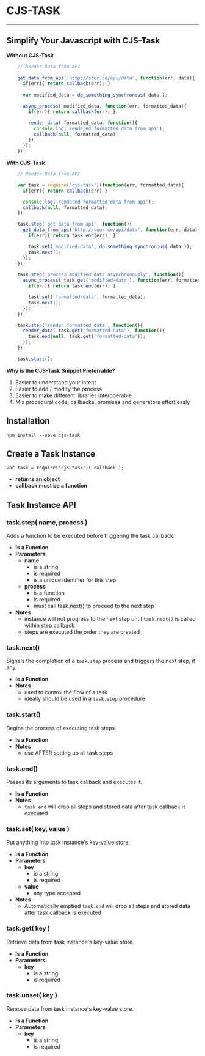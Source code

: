 # CJS-TASK #
---

## Simplify Your Javascript with CJS-Task ##

**Without CJS-Task**

```js
	// Render Data from API
	
	get_data_from_api('http://sour.ce/api/data', function(err, data){	  
	  if(err){ return callback(err); }
	  
	  var modified_data = do_something_synchronous( data );

	  async_process( modified_data, function(err, formatted_data){
	    if(err){ return callback(err); }

	    render_data( formatted_data, function(){
	      console.log('rendered formatted data from api');
	      callback(null, formatted_data);
	    });
	  });
	});
```

**With CJS-Task**

```js
	// Render Data from API

	var task = require('cjs-task')(function(err, formatted_data){
	  if(err){ return callback(err) }

	  console.log('rendered formatted data from api');
	  callback(null, formatted_data);
	});

	task.step('get data from api', function(){	  
	  get_data_from_api('http://sour.ce/api/data', function(err, data){
		if(err){ return task.end(err); }

 		task.set('modified-data', do_something_synchronous( data ));
	    task.next();
	  });
	});

	task.step('process modified data asynchronously', function(){
	  async_process( task.get('modified-data'), function(err, formatted_data){
	    if(err){ return task.end(err); }

	    task.set('formatted-data', formatted_data);
	    task.next();
	  });
	});

	task.step('render formatted data', function(){
	  render_data( task.get('formatted-data'), function(){
	    task.end(null, task.get('formatted-data'));
	  });
	});

	task.start();
```	

**Why is the CJS-Task Snippet Preferrable?**

1. Easier to understand your intent
2. Easier to add / modify the process
3. Easier to make different  libraries interoperable
4. Mix procedural code, callbacks, promises and generators effortlessly

## Installation ##
	npm install --save cjs-task

## Create a Task Instance ##

	var task = require('cjs-task')( callback );

* **returns an object**
* **callback must be a function** 

## Task Instance API ##

### task.step( name, process ) ###
Adds a function to be executed before triggering the task callback.

* **Is a Function**
* **Parameters**
	* **name**
		* is a string
		* is required
		* is a unique identifier for this step
	* **process**
		* is a function
		* is required
		* must call task.next() to proceed to the next step
* **Notes**
	* instance will not progress to the next step until `task.next()` is called within step callback
	* steps are executed the order they are created

### task.next() ###
Signals the completion of a `task.step` process and triggers the next step, if any.

* **Is a Function**
* **Notes**
	* used to control the flow of a task
	* ideally should be used in a `task.step` procedure

### task.start() ###
Begins the process of executing task steps.

* **Is a Function**
* **Notes**
	* use AFTER setting up all task steps

### task.end() ###
Passes its arguments to task callback and executes it.

* **Is a Function**
* **Notes**
	* `task.end` will drop all steps and stored data after task callback is executed

### task.set( key, value ) ###
Put anything into task instance's key-value store. 

* **Is a Function**
* **Parameters**
	* **key**
		* is a string
		* is required
	* **value**
		* any type accepted
* **Notes**
	* Automatically emptied `task.end` will drop all steps and stored data after task callback is executed

### task.get( key ) ###
Retrieve data from task instance's key-value store. 

* **Is a Function**
* **Parameters**
	* **key**
		* is a string
		* is required

### task.unset( key ) ###
Remove data from task instance's key-value store. 

* **Is a Function**
* **Parameters**
	* **key**
		* is a string
		* is required